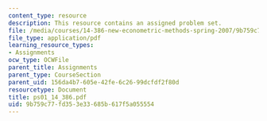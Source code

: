```yaml
---
content_type: resource
description: This resource contains an assigned problem set.
file: /media/courses/14-386-new-econometric-methods-spring-2007/9b759c77fd353e33685b617f5a055554_ps01_14_386.pdf
file_type: application/pdf
learning_resource_types:
- Assignments
ocw_type: OCWFile
parent_title: Assignments
parent_type: CourseSection
parent_uid: 156da4b7-605e-42fe-6c26-99dcfdf2f80d
resourcetype: Document
title: ps01_14_386.pdf
uid: 9b759c77-fd35-3e33-685b-617f5a055554
---
```

